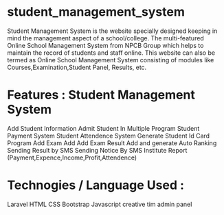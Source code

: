 # student_management_system
Student Management System is the website specially designed keeping in mind the management aspect of a school/college.
The multi-featured Online School Management System from NPCB Group which helps to maintain the record of students and staff online. This website can also be termed as Online School Management System consisting of modules like Courses,Examination,Student Panel, Results, etc.
# Features : Student Management System
Add Student Information
Admit Student In Multiple Program
Student Payment System
Student Attendence System
Generate Student Id Card
Program Add
Exam Add
Add Exam Result Add and generate Auto Ranking
Sending Result by SMS
Sending Notice By SMS
Institute Report (Payment,Expence,Income,Profit,Attendence)
# Technogies / Language Used :
Laravel
HTML
CSS
Bootstrap
Javascript
creative tim admin panel
